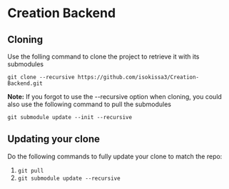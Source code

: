 # Creation Backend

## Cloning
Use the folling command to clone the project to retrieve it with its submodules

`git clone --recursive https://github.com/isokissa3/Creation-Backend.git`

**Note:** If you forgot to use the --recursive option when cloning, you could also use the following command to pull the submodules

`git submodule update --init --recursive`

## Updating your clone

Do the following commands to fully update your clone to match the repo:

1. `git pull`
2. `git submodule update --recursive`

